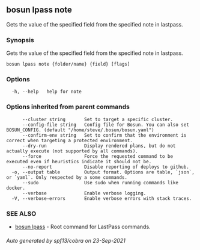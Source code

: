 ## bosun lpass note

Gets the value of the specified field from the specified note in lastpass.

### Synopsis

Gets the value of the specified field from the specified note in lastpass.

```
bosun lpass note {folder/name} {field} [flags]
```

### Options

```
  -h, --help   help for note
```

### Options inherited from parent commands

```
      --cluster string       Set to target a specific cluster.
      --config-file string   Config file for Bosun. You can also set BOSUN_CONFIG. (default "/home/steve/.bosun/bosun.yaml")
      --confirm-env string   Set to confirm that the environment is correct when targeting a protected environment.
      --dry-run              Display rendered plans, but do not actually execute (not supported by all commands).
      --force                Force the requested command to be executed even if heuristics indicate it should not be.
      --no-report            Disable reporting of deploys to github.
  -o, --output table         Output format. Options are table, `json`, or `yaml`. Only respected by a some commands.
      --sudo                 Use sudo when running commands like docker.
      --verbose              Enable verbose logging.
  -V, --verbose-errors       Enable verbose errors with stack traces.
```

### SEE ALSO

* [bosun lpass](bosun_lpass.md)	 - Root command for LastPass commands.

###### Auto generated by spf13/cobra on 23-Sep-2021
